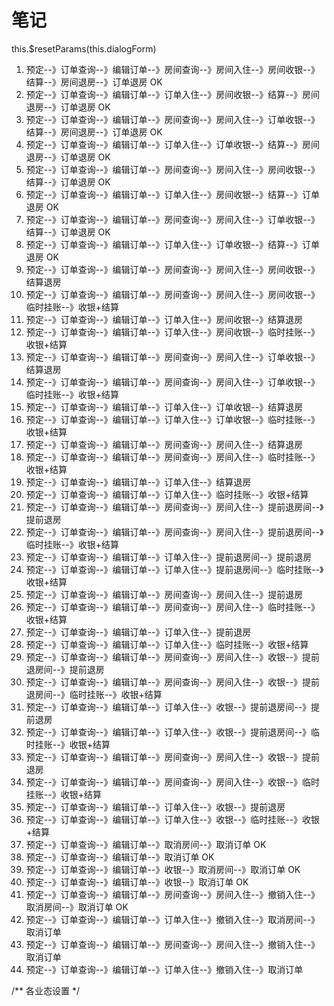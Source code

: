 # 笔记
this.$resetParams(this.dialogForm)
1.  预定--》订单查询--》编辑订单--》房间查询--》房间入住--》房间收银--》结算--》房间退房--》订单退房  OK 
2.  预定--》订单查询--》编辑订单--》订单入住--》房间收银--》结算--》房间退房--》订单退房  OK 
3.  预定--》订单查询--》编辑订单--》房间查询--》房间入住--》订单收银--》结算--》房间退房--》订单退房   OK
4.  预定--》订单查询--》编辑订单--》订单入住--》订单收银--》结算--》房间退房--》订单退房  OK
5.  预定--》订单查询--》编辑订单--》房间查询--》房间入住--》房间收银--》结算--》订单退房  OK
6.  预定--》订单查询--》编辑订单--》订单入住--》房间收银--》结算--》订单退房  OK
7.  预定--》订单查询--》编辑订单--》房间查询--》房间入住--》订单收银--》结算--》订单退房  OK
8.  预定--》订单查询--》编辑订单--》订单入住--》订单收银--》结算--》订单退房  OK
9.  预定--》订单查询--》编辑订单--》房间查询--》房间入住--》房间收银--》结算退房  
10. 预定--》订单查询--》编辑订单--》房间查询--》房间入住--》房间收银--》临时挂账--》收银+结算
11. 预定--》订单查询--》编辑订单--》订单入住--》房间收银--》结算退房 
12. 预定--》订单查询--》编辑订单--》订单入住--》房间收银--》临时挂账--》收银+结算
13. 预定--》订单查询--》编辑订单--》房间查询--》房间入住--》订单收银--》结算退房
14. 预定--》订单查询--》编辑订单--》房间查询--》房间入住--》订单收银--》临时挂账--》收银+结算
15. 预定--》订单查询--》编辑订单--》订单入住--》订单收银--》结算退房
16. 预定--》订单查询--》编辑订单--》订单入住--》订单收银--》临时挂账--》收银+结算
17. 预定--》订单查询--》编辑订单--》房间查询--》房间入住--》结算退房
18. 预定--》订单查询--》编辑订单--》房间查询--》房间入住--》临时挂账--》收银+结算
19. 预定--》订单查询--》编辑订单--》订单入住--》结算退房
20. 预定--》订单查询--》编辑订单--》订单入住--》临时挂账--》收银+结算
21. 预定--》订单查询--》编辑订单--》房间查询--》房间入住--》提前退房间--》提前退房
22. 预定--》订单查询--》编辑订单--》房间查询--》房间入住--》提前退房间--》临时挂账--》收银+结算
23. 预定--》订单查询--》编辑订单--》订单入住--》提前退房间--》提前退房
24. 预定--》订单查询--》编辑订单--》订单入住--》提前退房间--》临时挂账--》收银+结算
25. 预定--》订单查询--》编辑订单--》房间查询--》房间入住--》提前退房
26. 预定--》订单查询--》编辑订单--》房间查询--》房间入住--》临时挂账--》收银+结算
27. 预定--》订单查询--》编辑订单--》订单入住--》提前退房
28. 预定--》订单查询--》编辑订单--》订单入住--》临时挂账--》收银+结算
29. 预定--》订单查询--》编辑订单--》房间查询--》房间入住--》收银--》提前退房间--》提前退房
30. 预定--》订单查询--》编辑订单--》房间查询--》房间入住--》收银--》提前退房间--》临时挂账--》收银+结算
31. 预定--》订单查询--》编辑订单--》订单入住--》收银--》提前退房间--》提前退房
32. 预定--》订单查询--》编辑订单--》订单入住--》收银--》提前退房间--》临时挂账--》收银+结算
33. 预定--》订单查询--》编辑订单--》房间查询--》房间入住--》收银--》提前退房
34. 预定--》订单查询--》编辑订单--》房间查询--》房间入住--》收银--》临时挂账--》收银+结算
35. 预定--》订单查询--》编辑订单--》订单入住--》收银--》提前退房
36. 预定--》订单查询--》编辑订单--》订单入住--》收银--》临时挂账--》收银+结算
37. 预定--》订单查询--》编辑订单--》取消房间--》取消订单  OK
38. 预定--》订单查询--》编辑订单--》取消订单  OK
39. 预定--》订单查询--》编辑订单--》收银--》取消房间--》取消订单 OK
40. 预定--》订单查询--》编辑订单--》收银--》取消订单 OK
41. 预定--》订单查询--》编辑订单--》房间查询--》房间入住--》撤销入住--》取消房间--》取消订单 OK
42. 预定--》订单查询--》编辑订单--》订单入住--》撤销入住--》取消房间--》取消订单
43. 预定--》订单查询--》编辑订单--》房间查询--》房间入住--》撤销入住--》取消订单
44. 预定--》订单查询--》编辑订单--》订单入住--》撤销入住--》取消订单 


/** 各业态设置 */
<template>
  <div class="format-setting" id="table-box">
    <div class="table-top-content" v-if="showNum">
      <el-button
        type="add"
        icon="el-icon-circle-plus-outline"
        v-for="item in copywritingSet"
        :key="item.level"
        @click="addLevel(item)"
        >{{ item.title }}</el-button
      >
    </div>
    <div class="format-setting-header">
      <div
        class="format-setting-header-list"
        v-for="(item, index) in copywritingSet"
        :key="index"
      >
        {{ item.head }}
      </div>
      <div class="format-setting-header-list handle-list">操作</div>
    </div>
    <div class="format-setting-body" :style="{ height: autoHeight }">
      <div
        class="format-setting-body-first"
        v-for="firstItem in formatData"
        :key="firstItem.id"
      >
        <div class="common-row first-row">
          <span>{{ firstItem.title }}</span>
          <span class="common-row-btn">
            <el-button
              v-if="showNumEdit"
              icon="el-icon-edit"
              type="edit"
              @click="editLevel(firstItem, 'first')"
              >编辑</el-button
            >
            <el-button
              v-if="showNumDel"
              icon="el-icon-delete"
              type="danger"
              @click="deleteLevel(firstItem, 'first')"
              >删除</el-button
            >
          </span>
        </div>
        <last-row
          :lastData="firstItem.children"
          :type="type"
          v-on="$listeners"
          v-if="trueLength === 2"
        ></last-row>
        <div
          v-else
          class="format-setting-body-second"
          v-for="secondItem in firstItem.children"
          :key="secondItem.id"
        >
          <div class="common-row second-row">
            <span>{{ secondItem.title }}</span>
            <span class="common-row-btn">
              <el-button
                v-if="showNumEdit"
                icon="el-icon-edit"
                type="edit"
                @click="editLevel(secondItem, 'second')"
                >编辑</el-button
              >
              <el-button
                v-if="showNumDel"
                icon="el-icon-delete"
                type="danger"
                @click="deleteLevel(secondItem, 'second')"
                >删除</el-button
              >
            </span>
          </div>
          <last-row
            :lastData="secondItem.children"
            :type="type"
            v-on="$listeners"
            v-if="trueLength === 3"
          ></last-row>
          <div
            v-else
            class="format-setting-body-third"
            v-for="thirdItem in secondItem.children"
            :key="thirdItem.id"
          >
            <div class="common-row third-row">
              <span>{{ thirdItem.title }}</span>
              <span class="common-row-btn">
                <el-button
                  v-if="showNumEdit"
                  icon="el-icon-edit"
                  type="edit"
                  @click="editLevel(thirdItem, 'third')"
                  >编辑</el-button
                >
                <el-button
                  v-if="showNumDel"
                  icon="el-icon-delete"
                  type="danger"
                  @click="deleteLevel(thirdItem, 'third')"
                  >删除</el-button
                >
              </span>
            </div>
            <last-row
              :lastData="thirdItem.children"
              :items="copywritingSet[copywritingSet.length-1]"
              :type="type"
              v-if="trueLength === 4"
              v-on="$listeners"
            ></last-row>
          </div>
        </div>
      </div>
    </div>
  </div>
</template>
<script>
import { copywritingSet } from "./config";
import { isMenuNo, setTableHeight } from "@/utils";
export default {
  data() {
    return {
      copywritingSet: copywritingSet[this.type],
      tableHeaderSet: [], // 表头lable设置
      autoHeight: "auto",
      showNum: false,
      showNumEdit: false,
      showNumDel: false,
    };
  },
  props: {
    // 树状结构数据
    formatData: {
      type: Array,
      default: () => [],
    },
    // 风格类型-对应的业态
    type: {
      type: String,
      default: "hotel",
    },
  },
  computed: {
    // 过滤掉没有head的表头，不占用一级
    trueLength() {
      const tempArray = this.copywritingSet.filter((element) => {
        return element.head;
      });
      return tempArray.length;
    },
  },
  mounted() {
    this.$nextTick(() => {
      this.autoHeight = setTableHeight(254);
      window.onresize = () => {
        this.autoHeight = setTableHeight(254);
      };
      if(this.type == 'business'){
        // this.showNum = isMenuNo(100461);
        // this.showNumEdit = isMenuNo(100460);
        // this.showNumDel = isMenuNo(100462);
        this.showNum = true;
        this.showNumEdit = true;
        this.showNumDel = true;
      }
      else if (this.type == "scenic") {
        this.showNum = isMenuNo(100461);
        this.showNumEdit = isMenuNo(100460);
        this.showNumDel = isMenuNo(100462);
      } else if (this.type == "address") {
        this.showNum = isMenuNo(100470);
        this.showNumEdit = isMenuNo(100471);
        this.showNumDel = isMenuNo(100472);
      } else if (this.type == "hotel") {
        this.showNum = isMenuNo(100383);
        this.showNumEdit = isMenuNo(100384);
        this.showNumDel = isMenuNo(100385);
      }
    });
  },
  methods: {
    addLevel(item) {
      item.method = "add";
      this.$emit("each-click", item);
    },
    editLevel(item, level) {
      item.method = "edit";
      item.level = level;
      this.$emit("each-click", item);
    },
    deleteLevel(item, level) {
      item.method = "delete";
      item.level = level;
      this.$emit("each-click", item);
    },
  },
  components: {
    "last-row": {
      template: `<div class="common-row last-row" v-show="lastData.length">
              <div
                class="last-row-box"
                v-for="lastItem in lastData"
                :key="lastItem.id"
              >
                <div class="last-row-box-info">
                  <div class="last-row-box-info-name one-t">
                    {{ lastItem.title }}
                  </div>
                  <div class="last-row-box-info-type">
                    <span class="last-row-box-info-type-con">{{ lastItem.no || lastItem.tableTypeName || lastItem.tableNo || lastItem.roomNo }}</span>
                    <span class="last-row-box-handle"><i
                      class="el-icon-edit-outline"
                    @click="editLevel(lastItem)"
                     v-if="showNumEdit"
                  ></i>
                  <i
                    v-if="showNumDel"
                    class="el-icon-delete"
                    @click="deleteLevel(lastItem)"
                  ></i></span>
                  </div>
                </div>
              </div>
              <div class="last-row-box addBtnBox" v-show="type == 'hotel' || type == 'business'">
                <div class="last-row-box-info x-c"  @click="addLevel2(items)">
                  <div class="el-icon-circle-plus-outline"></div>
                  <div class="addBtn4">{{addWords}}</div>
                </div>
              </div>
            </div>`,
      data() {
        return {
          level: "",
          showNumEdit: false,
          showNumDel: false,
        };
      },
      props: {
        lastData: {
          type: Array,
          default: () => [],
        },
        // 风格类型-对应的业态
        type: {
          type: String,
          default: "",
        },
        items:{
          type: Object,
          default: () => {},
        },
        addWords: {
          type: String,
          default: "添加房间",
        },
      },
      created() {
        const tempArray = copywritingSet[this.$parent.type].filter(
          (element) => {
            return element.head;
          }
        );
        const maxLength = tempArray.length;
        this.level = copywritingSet[this.$parent.type][maxLength - 1].level;
      },
      mounted() {
         if(this.type == 'business'){
          //  this.showNumEdit = isMenuNo(100460);
          // this.showNumDel = isMenuNo(100462);
          this.showNumEdit = true
          this.showNumDel = true
         }
       else if (this.type == "scenic") {
          this.showNumEdit = isMenuNo(100460);
          this.showNumDel = isMenuNo(100462);
        } else if (this.type == "address") {
          this.showNumEdit = isMenuNo(100471);
          this.showNumDel = isMenuNo(100472);
        } else if (this.type == "hotel") {
          this.showNumEdit = isMenuNo(100384);
          this.showNumDel = isMenuNo(100385);
        }
      },
      methods: {
        addLevel2(item) {
          // if(this.type == 'business'){
          // let obj = JSON.parse(JSON.stringify(item));
          // obj.method = "add";
          // obj.level = 'fourth2'
          // this.$emit("each-click", obj);
          // }else{
          let obj = JSON.parse(JSON.stringify(item));
          obj.method = "add";
          obj.level = 'fourth2'
          obj.pid = this.lastData[0].pid;
          this.$emit("each-click", obj);
          // }
        },
        editLevel(item) {
          item.method = "edit";
          item.level = this.level;
          this.$emit("each-click", item);
        },
        deleteLevel(item) {
          item.method = "delete";
          item.level = this.level;
          this.$emit("each-click", item);
        },
      },
    },
  },
};
</script>
<style lang="scss" scoped>
.format-setting {
  padding: 0 20px 50px;
  font-size: 13px;
  color: #464849;
  letter-spacing: 0.32px;
  background-color: #fff;
  &-header {
    display: flex;
    width: 100%;
    height: 42px;
    padding: 0 80px 0 24px;
    line-height: 42px;
    background-color: #eff3f7;
    border-color: #d7d7d7;
    box-shadow: 0 1px 0 0 #d7d7d7;
    &-list {
      // margin-right: 50px;
      margin-right: 77px;
    }
    .handle-list {
      margin: 0 0 0 auto;
    }
  }
}
.table-top-content {
  padding: 18px 0 10px;
}
.common-row {
  display: flex;
  align-items: center;
  padding: 9px 26px 9px 24px;
  border-bottom: 1px solid #d7d7d7;
  &-btn {
    margin-left: auto;
  }
  &:hover {
    background-color: #ffeacd;
  }
}
.second-row {
  // padding-left: 126px;
  padding-left: 148px;
}
.third-row {
  padding-left: 209px;
}
::v-deep .last-row {
  flex-wrap: wrap;
  // padding-left: 286px;
  padding-left: 250px;
  &-box {
    display: flex;
    justify-content: space-between;
    width: 137px;
    height: 60px;
    padding: 7px 12px;
    margin: 6px 6px;
    background: #f2f2f2;
    border: 1px solid #e1e1e1;
    border-radius: 4px;
    &-info {
      width: 100%;
      &-name {
        line-height: 20px;
        margin-bottom: 10px;
        font-size: 14px;
        color: #367fa9;
        letter-spacing: 0.35px;
        font-weight: 500;
      }
      &-type {
        display: flex;
        justify-content: space-between;
        &-con{
          display: block;
          width: 65px;
          overflow: hidden;
          text-overflow: ellipsis;
        }
      }
    }
    &-handle {
      display: none;
    }
  }
  .el-icon-edit-outline {
    margin-right: 7px;
    font-size: 12px;
    color: #1d84c6;
    cursor: pointer;
  }
  .el-icon-delete {
    font-size: 12px;
    color: #ee5564;
    cursor: pointer;
  }
}
::v-deep .last-row-box:hover .last-row-box-handle {
  display: block;
}
.format-setting-body {
  overflow-y: scroll;
  .el-button {
    padding: 4.5px 8.5px;
    font-size: 12px;
  }
}
/deep/.addBtnBox{
  cursor: pointer;
  background-color: #1d84c6;
  color: #fff;
  &:hover{
    background-color: rgba(32, 137, 202,0.8);
  }
  .addBtn4{
    margin-left: 5px;
  }
}
</style>
